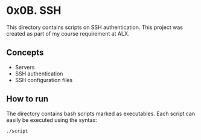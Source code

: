 # 0x0B. SSH
This directory contains scripts on SSH authentication. This project was created as part of my course requirement at ALX.

## Concepts
* Servers
* SSH authentication
* SSH configuration files

## How to run
The directory contains bash scripts marked as executables. Each script can easily be executed using the syntax:

`./script`
